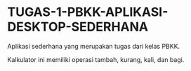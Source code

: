 # TUGAS-1-PBKK-APLIKASI-DESKTOP-SEDERHANA

Aplikasi sederhana yang merupakan tugas dari kelas PBKK.

Kalkulator ini memiliki operasi tambah, kurang, kali, dan bagi.
